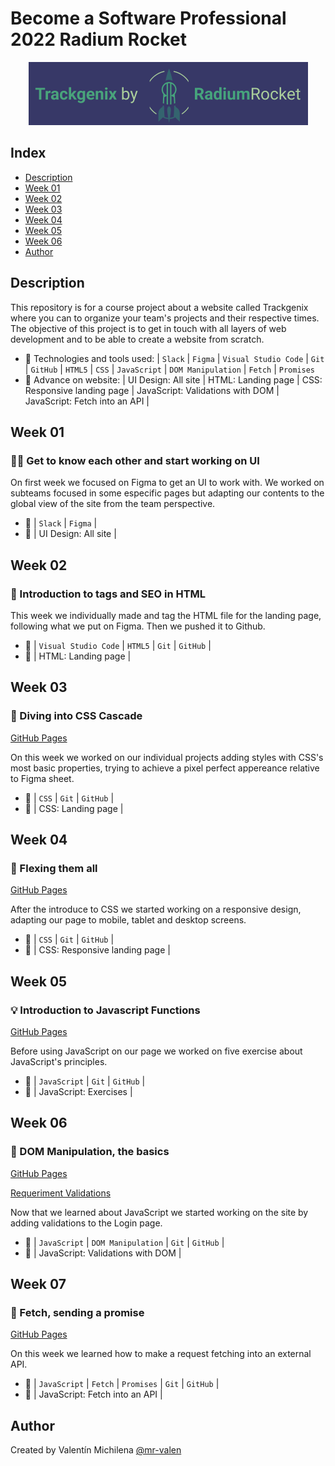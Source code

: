 # Become a Software Professional 2022 Radium Rocket
<div align="center"><img src="./Week-02/img/logo.png"></div>

## Index
* [Description](#description)
* [Week 01](#week-01)
* [Week 02](#week-02)
* [Week 03](#week-03)
* [Week 04](#week-04)
* [Week 05](#week-05)
* [Week 06](#week-06)
* [Author](#author)

## Description
 This repository is for a course project about a website called Trackgenix where you can to organize your team's projects and their respective times. The objective of this project is to get in touch with all layers of web development and to be able to create a website from scratch.
 * 🧰 Technologies and tools used:
 | `Slack` | `Figma` | `Visual Studio Code` | `Git` | `GitHub` | `HTML5` | `CSS` | `JavaScript` | `DOM Manipulation` | `Fetch` | `Promises`
 * 🔨 Advance on website:
 | UI Design: All site | HTML: Landing page | CSS: Responsive landing page | JavaScript: Validations with DOM | JavaScript: Fetch into an API |

## Week 01
### 🤝🏻 Get to know each other and start working on UI
 On first week we focused on Figma to get an UI to work with. We worked on subteams focused in some especific pages but adapting our contents to the global view of the site from the team perspective.
 * 🧰 | `Slack` | `Figma` |
 * 🔨 | UI Design: All site |

## Week 02
### 📎 Introduction to tags and SEO in HTML
 This week we individually made and tag the HTML file for the landing page, following what we put on Figma. Then we pushed it to Github.
 * 🧰 | `Visual Studio Code` | `HTML5` | `Git` | `GitHub` |
 * 🔨 | HTML: Landing page |

## Week 03
### 🤿 Diving into CSS Cascade
[GitHub Pages](https://mr-valen.github.io/BaSP-A2022-Etapa-1/Week-03/index.html)

On this week we worked on our individual projects adding styles with CSS's most basic properties, trying to achieve a pixel perfect appereance relative to Figma sheet.
 * 🧰 | `CSS` | `Git` | `GitHub` |
 * 🔨 | CSS: Landing page |

## Week 04
### 💪 Flexing them all
[GitHub Pages](https://mr-valen.github.io/BaSP-A2022-Etapa-1/Week-04/index.html)

After the introduce to CSS we started working on a responsive design, adapting our page to mobile, tablet and desktop screens.
 * 🧰 | `CSS` | `Git` | `GitHub` |
 * 🔨 | CSS: Responsive landing page |

## Week 05
### 💡 Introduction to Javascript Functions
[GitHub Pages](https://mr-valen.github.io/BaSP-A2022-Etapa-1/Week-05/index.html)

Before using JavaScript on our page we worked on five exercise about JavaScript's principles.
 * 🧰 | `JavaScript` | `Git` | `GitHub` |
 * 🔨 | JavaScript: Exercises |

## Week 06
### 👑 DOM Manipulation, the basics
[GitHub Pages](https://mr-valen.github.io/BaSP-A2022-Etapa-1/Week-06/views/index.html)

[Requeriment Validations](https://docs.google.com/document/d/1shSMdqbjs1Z8MgemvnrWqU2IU2zt1X7F3AfY3f0ytiA/edit)

Now that we learned about JavaScript we started working on the site by adding validations to the Login page.
 * 🧰 | `JavaScript` | `DOM Manipulation` | `Git` | `GitHub` |
 * 🔨 | JavaScript: Validations with DOM |


## Week 07
### 💌 Fetch, sending a promise
[GitHub Pages](https://mr-valen.github.io/BaSP-A2022-Etapa-1/Week-07/views/index.html)

On this week we learned how to make a request fetching into an external API.
 * 🧰 | `JavaScript` | `Fetch` | `Promises` | `Git` | `GitHub` |
 * 🔨 | JavaScript: Fetch into an API |

 ## Author
 Created by Valentín Michilena [@mr-valen](https://github.com/mr-valen)
